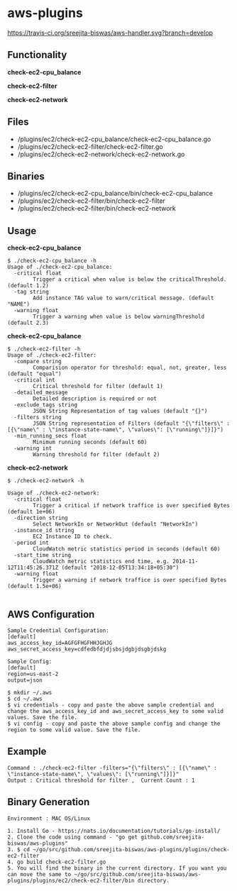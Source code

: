 # aws-plugins
https://travis-ci.org/sreejita-biswas/aws-handler.svg?branch=develop
## Functionality

**check-ec2-cpu_balance**

**check-ec2-filter**

**check-ec2-network**

## Files

* /plugins/ec2/check-ec2-cpu_balance/check-ec2-cpu_balance.go
* /plugins/ec2/check-ec2-filter/check-ec2-filter.go
* /plugins/ec2/check-ec2-network/check-ec2-network.go

## Binaries

* /plugins/ec2/check-ec2-cpu_balance/bin/check-ec2-cpu_balance
* /plugins/ec2/check-ec2-filter/bin/check-ec2-filter
* /plugins/ec2/check-ec2-filter/bin/check-ec2-network

## Usage

**check-ec2-cpu_balance**

```
$ ./check-ec2-cpu_balance -h
Usage of ./check-ec2-cpu_balance:
  -critical float
    	Trigger a critical when value is below the criticalThreshold. (default 1.2)
  -tag string
    	Add instance TAG value to warn/critical message. (default "NAME")
  -warning float
    	Trigger a warning when value is below warningThreshold (default 2.3)
```
**check-ec2-cpu_balance**

```
$ ./check-ec2-filter -h
Usage of ./check-ec2-filter:
  -compare string
    	Comparision operator for threshold: equal, not, greater, less (default "equal")
  -critical int
    	Critical threshold for filter (default 1)
  -detailed_message
    	Detailed description is required or not
  -exclude_tags string
    	JSON String Representation of tag values (default "{}")
  -filters string
    	JSON String representation of Filters (default "{\"filters\" : [{\"name\" : \"instance-state-name\", \"values\": [\"running\"]}]}")
  -min_running_secs float
    	Minimum running seconds (default 60)
  -warning int
    	Warning threshold for filter (default 2)

```
**check-ec2-network**

```
$ ./check-ec2-network -h

Usage of ./check-ec2-network:
  -critical float
    	Trigger a critical if network traffice is over specified Bytes (default 1e+06)
  -direction string
    	Select NetworkIn or NetworkOut (default "NetworkIn")
  -instance_id string
    	EC2 Instance ID to check.
  -period int
    	CloudWatch metric statistics period in seconds (default 60)
  -start_time string
    	CloudWatch metric statistics end time, e.g. 2014-11-12T11:45:26.371Z (default "2018-12-05T13:34:18+05:30")
  -warning float
    	Trigger a warning if network traffice is over specified Bytes (default 1.5e+06)
      
```
   
## AWS Configuration

```
Sample Credential Configuration:
[default]
aws_access_key_id=AGFGFHGFHHJGHJG
aws_secret_access_key=cdfedbfdjdjsbsjdgbjdsgbjdskg

Sample Config:
[default]
region=us-east-2
output=json

$ mkdir ~/.aws
$ cd ~/.aws
$ vi credentials - copy and paste the above sample credential and change the aws_access_key_id and aws_secret_access_key to some valid values. Save the file.
$ vi config - copy and paste the above sample config and change the region to some valid value. Save the file.

```

## Example

```
Command : ./check-ec2-filter -filters="{\"filters\" : [{\"name\" : \"instance-state-name\", \"values\": [\"running\"]}]}"
Output : Critical threshold for filter ,  Current Count : 1  

```
## Binary Generation

```
Environment : MAC OS/Linux

1. Install Go - https://nats.io/documentation/tutorials/go-install/
2. Clone the code using command - "go get github.com/sreejita-biswas/aws-plugins"
3. $ cd ~/go/src/github.com/sreejita-biswas/aws-plugins/plugins/check-ec2-filter 
4. go build check-ec2-filter.go
5. You will find the binary in the current directory. If you want you can move the same to ~/go/src/github.com/sreejita-biswas/aws-plugins/plugins/ec2/check-ec2-filter/bin directory.

```

